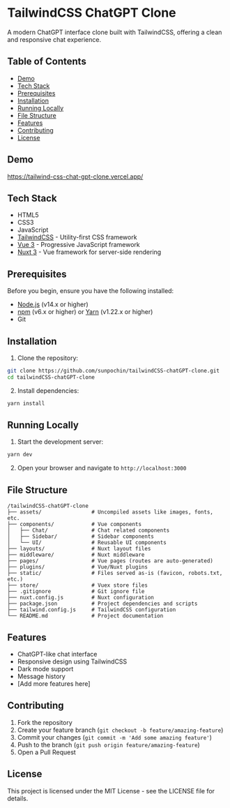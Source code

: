 # TailwindCSS ChatGPT Clone

A modern ChatGPT interface clone built with TailwindCSS, offering a clean and responsive chat experience.

## Table of Contents

- [Demo](#demo)
- [Tech Stack](#tech-stack)
- [Prerequisites](#prerequisites)
- [Installation](#installation)
- [Running Locally](#running-locally)
- [File Structure](#file-structure)
- [Features](#features)
- [Contributing](#contributing)
- [License](#license)

## Demo

https://tailwind-css-chat-gpt-clone.vercel.app/

## Tech Stack

- HTML5
- CSS3
- JavaScript
- [TailwindCSS](https://tailwindcss.com/) - Utility-first CSS framework
- [Vue 3](https://vuejs.org/) - Progressive JavaScript framework
- [Nuxt 3](https://nuxtjs.org/) - Vue framework for server-side rendering

## Prerequisites

Before you begin, ensure you have the following installed:
- [Node.js](https://nodejs.org/) (v14.x or higher)
- [npm](https://www.npmjs.com/) (v6.x or higher) or [Yarn](https://yarnpkg.com/) (v1.22.x or higher)
- Git

## Installation

1. Clone the repository:

```bash
git clone https://github.com/sunpochin/tailwindCSS-chatGPT-clone.git
cd tailwindCSS-chatGPT-clone
```

2. Install dependencies:

```bash
yarn install
```

## Running Locally

1. Start the development server:

```bash
yarn dev
```

2. Open your browser and navigate to `http://localhost:3000`

## File Structure

```
/tailwindCSS-chatGPT-clone
├── assets/                # Uncompiled assets like images, fonts, etc.
├── components/            # Vue components
│   ├── Chat/              # Chat related components
│   ├── Sidebar/           # Sidebar components
│   └── UI/                # Reusable UI components
├── layouts/               # Nuxt layout files
├── middleware/            # Nuxt middleware
├── pages/                 # Vue pages (routes are auto-generated)
├── plugins/               # Vue/Nuxt plugins
├── static/                # Files served as-is (favicon, robots.txt, etc.)
├── store/                 # Vuex store files
├── .gitignore             # Git ignore file
├── nuxt.config.js         # Nuxt configuration
├── package.json           # Project dependencies and scripts
├── tailwind.config.js     # TailwindCSS configuration
└── README.md              # Project documentation
```

## Features

- ChatGPT-like chat interface
- Responsive design using TailwindCSS
- Dark mode support
- Message history
- [Add more features here]

## Contributing

1. Fork the repository
2. Create your feature branch (`git checkout -b feature/amazing-feature`)
3. Commit your changes (`git commit -m 'Add some amazing feature'`)
4. Push to the branch (`git push origin feature/amazing-feature`)
5. Open a Pull Request

## License

This project is licensed under the MIT License - see the LICENSE file for details.